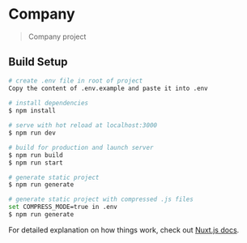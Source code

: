 # Company

> Company project

## Build Setup

```bash
# create .env file in root of project
Copy the content of .env.example and paste it into .env
 
# install dependencies
$ npm install

# serve with hot reload at localhost:3000
$ npm run dev

# build for production and launch server
$ npm run build
$ npm run start

# generate static project
$ npm run generate

# generate static project with compressed .js files
set COMPRESS_MODE=true in .env
$ npm run generate
```

For detailed explanation on how things work, check out [Nuxt.js docs](https://nuxtjs.org).
